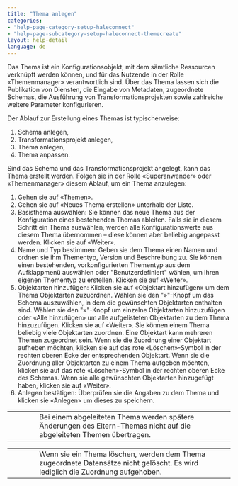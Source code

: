 ```yaml
---
title: "Thema anlegen"
categories:
- "help-page-category-setup-haleconnect"
- "help-page-subcategory-setup-haleconnect-themecreate"
layout: help-detail
language: de
---
```


Das Thema ist ein Konfigurationsobjekt, mit dem sämtliche Ressourcen verknüpft werden können, und für das Nutzende in der Rolle &laquo;Themenmanager&raquo; verantwortlich sind. Über das Thema lassen sich die Publikation von Diensten, die Eingabe von Metadaten, zugeordnete Schemas, die Ausführung von Transformationsprojekten sowie zahlreiche weitere Parameter konfigurieren.

Der Ablauf zur Erstellung eines Themas ist typischerweise:

1.	Schema anlegen,
2.	Transformationsprojekt anlegen,
3.	Thema anlegen,
4.	Thema anpassen.

Sind das Schema und das Transformationsprojekt angelegt, kann das Thema erstellt werden. Folgen sie in der Rolle &laquo;Superanwender&raquo; oder &laquo;Themenmanager&raquo; diesem Ablauf, um ein Thema anzulegen:

1.	Gehen sie auf &laquo;Themen&raquo;.
2.	Gehen sie auf &laquo;Neues Thema erstellen&raquo; unterhalb der Liste.
3.	Basisthema auswählen: Sie können das neue Thema aus der Konfiguration eines bestehenden Themas ableiten. Falls sie in diesem Schritt ein Thema auswählen, werden alle Konfigurationswerte aus diesem Thema übernommen – diese können aber beliebig angepasst werden. Klicken sie auf &laquo;Weiter&raquo;.
4.	Name und Typ bestimmen: Geben sie dem Thema einen Namen und ordnen sie ihm Thementyp, Version und Beschreibung zu. Sie können einen bestehenden, vorkonfigurierten Thementyp aus dem Aufklappmenü auswählen oder "Benutzerdefiniert" wählen, um Ihren eigenen Thementyp zu erstellen. Klicken sie auf &laquo;Weiter&raquo;.<img src="/images/help/de/create_theme.png" alt="" title="Thema erstellen" class="img-responsive img-inline-help">
5.	Objektarten hinzufügen: Klicken sie auf &laquo;Objektart hinzufügen&raquo; um dem Thema Objektarten zuzuordnen. Wählen sie den "»"-Knopf um das Schema auszuwählen, in dem die gewünschten Objektarten enthalten sind. Wählen sie den "»"-Knopf um einzelne Objektarten hinzuzufügen oder &laquo;Alle hinzufügen&raquo; um alle aufgelisteten Objektarten zu dem Thema hinzuzufügen. Klicken sie auf &laquo;Weiter&raquo;.
Sie können einem Thema beliebig viele Objektarten zuordnen. Eine Objektart kann mehreren Themen zugeordnet sein. Wenn sie die Zuordnung einer Objektart aufheben möchten, klicken sie auf das rote &laquo;Löschen&raquo;-Symbol in der rechten oberen Ecke der entsprechenden Objektart. Wenn sie die Zuordnung aller Objektarten zu einem Thema aufgeben möchten, klicken sie auf das rote &laquo;Löschen&raquo;-Symbol in der rechten oberen Ecke des Schemas. Wenn sie alle gewünschten Objektarten hinzugefügt haben, klicken sie auf &laquo;Weiter&raquo;.
6.	Anlegen bestätigen: Überprüfen sie die Angaben zu dem Thema und klicken sie &laquo;Anlegen&raquo; um dieses zu speichern.


<div class="alert alert-warning important-info">
  <table>
    <tr>
        <td style="width:3em">
          <div class="important-info-icon">
            <span class="glyphicon glyphicon-exclamation-sign" style="font-size:2em"></span>
          </div>
        </td>
        <td>Bei einem abgeleiteten Thema werden spätere Änderungen des Eltern-Themas nicht auf die abgeleiteten Themen übertragen.</td>
    </tr>
  </table>
</div>

<div class="alert alert-danger important-info">
  <table>
    <tr>
        <td style="width:3em">
          <div class="important-info-icon">
            <span class="glyphicon glyphicon-exclamation-sign" style="font-size:2em"></span>
          </div>
        </td>
        <td>Wenn sie ein Thema löschen, werden dem Thema zugeordnete Datensätze nicht gelöscht. Es wird lediglich die Zuordnung aufgehoben.</td>
    </tr>
  </table>
</div>
